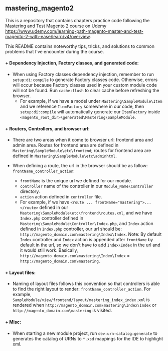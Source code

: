 ## mastering_magento2
This is a repository that contains chapters practice code following the Mastering and Test Magento 2 course on Udemy https://www.udemy.com/learning-path-magento-master-and-test-magento-2-with-ease/learn/v4/overview.

This README contains noteworthy tips, tricks, and solutions to common problems that I've encounter during the course.

#### + Dependency Injection, Factory classes, and generated code:
+ When using Factory classes dependency injection, remember to run `setup:di:compile` to generate Factory classes code. Otherwise, errors will occur because Factory classes used in your custom module code will not be found. Run `cache:flush` to clear cache before refreshing the browser.
    - For example, If we have a model under `Mastering\SampleModule\Item` and we reference `ItemFactory` somewhere in our code, then `setup:di:compile` will automatically generate our `ItemFactory` inside `<magento_root_dir>\generated\Mastering\SampleModule`.
    
 #### + Routers, Controllers, and browser url:
+ There are two areas when it come to browser url: frontend area and admin area. Routes for frontend area are defined in `Mastering\SampleModule\etc\frontend`; routes for frontend area are defined in `Mastering\SampleModule\etc\adminhtml`.
+ When defining a route, the url in the browser should be as follow: `frontName_controller_action`:

    - `frontName` is the unique  url we defined for our module.
    - `controller` name of the controller in our `Module_Name\Controller` directory.
    - `action` action defined in `controller` file.
    - For example, if we have `<route ... frontName="mastering">...</route>` defined in our `Mastering\SampleModule\etc\frontend\routes.xml`, and we have `Index.php` controller defined in `Mastering\SampleModule\Controller\Index.php`, and `Index` action defined in `Index.php` controller, our url should be: `http://magento_domain.com\mastering\Index\Index`. Note: By default `Index` controller and `Index` action is appended after `frontName` by default in the url, so we don't have to add `Index\Index` in the url and it would still work. Basically, `http://magento_domain.com\mastering\Index\Index` = `http://magento_domain.com\mastering`.

#### + Layout files:
+ Naming of layout files follows this convention so that controllers is able to find the right layout to render: `frontName_controller_action`. For example, `SampleModule/view/frontend/layout/mastering_index_index.xml` is rendered when `http://magento_domain.com\mastering\Index\Index` or `http://magento_domain.com\mastering` is visited.

#### + Misc:
+ When starting a new module project, run `dev:urn-catalog:generate` to generates the catalog of URNs to `*.xsd` mappings for the IDE to highlight xml.
